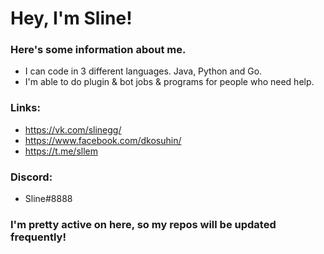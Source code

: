 # Hey, I'm Sline!

### Here's some information about me.

  - I can code in 3 different languages. Java, Python and Go.
  - I'm able to do plugin & bot jobs & programs for people who need help.

### Links:
  - https://vk.com/slinegg/
  - https://www.facebook.com/dkosuhin/
  - https://t.me/sllem

### Discord:
  - Sline#8888
  
### I'm pretty active on here, so my repos will be updated frequently!
